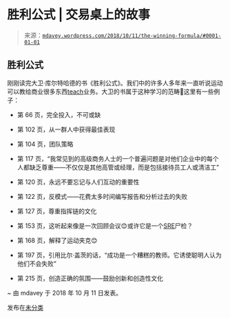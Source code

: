 <!--yml

分类：未分类

日期：2024-05-18 05:26:57

-->

# 胜利公式 | 交易桌上的故事

> 来源：[`mdavey.wordpress.com/2018/10/11/the-winning-formula/#0001-01-01`](https://mdavey.wordpress.com/2018/10/11/the-winning-formula/#0001-01-01)

## 胜利公式

刚刚读完大卫·库尔特哈德的书《胜利公式》。我们中的许多人多年来一直听说运动可以教给商业很多东西[teach](https://www.telegraph.co.uk/connect/better-business/lessons-from-rugby/what-business-leaders-can-learn/)业务。大卫的书属于这种学习的范畴🙂这里有一些例子：

+   第 66 页，完全投入，不可或缺

+   第 102 页，从一群人中获得最佳表现

+   第 104 页，团队策略

+   第 117 页，“我常见到的高级商务人士的一个普遍问题是对他们企业中的每个人都缺乏尊重——不仅仅是其他高管或经理，而是包括接待员工人或清洁工”

+   第 120 页，永远不要忘记与人们互动的重要性

+   第 122 页，反模式——花费太多时间编写报告和分析过去的失败

+   第 127 页，尊重指挥链的文化

+   第 153 页，这听起来像是一次回顾会议😊或许它是一个[SRE](https://landing.google.com/sre/)尸检？

+   第 168 页，解释了运动夹克😊

+   第 197 页，引用比尔·盖茨的话，“成功是一个糟糕的教师。它诱使聪明人认为他们不会失败”

+   第 215 页，创造正确的氛围——鼓励创新和创造性文化

~ 由 mdavey 于 2018 年 10 月 11 日发表。

发布在[未分类](https://mdavey.wordpress.com/category/uncategorized/)
